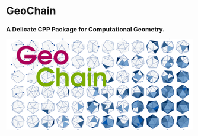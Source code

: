# GeoChain

### A Delicate CPP Package for Computational Geometry. 

![concept](https://github.com/ChenZhouUC/GeoChain/blob/master/assets/GeoChain.png)